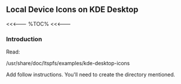 ## Local Device Icons on KDE Desktop

<<<---
%TOC%
<<<---

### Introduction

Read:

/usr/share/doc/ltspfs/examples/kde-desktop-icons

Add follow instructions.  You'll need to create the directory mentioned.

